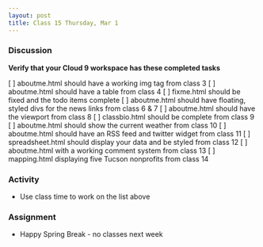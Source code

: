 ```yaml
---
layout: post
title: Class 15 Thursday, Mar 1
---
```


### Discussion

**Verify that your Cloud 9 workspace has these completed tasks**

[ ] aboutme.html should have a working img tag from class 3
[ ] aboutme.html should have a table from class 4
[ ] fixme.html should be fixed and the todo items complete
[ ] aboutme.html should have floating, styled divs for the news links from class 6 & 7
[ ] aboutme.html should have the viewport from class 8
[ ] classbio.html should be complete from class 9
[ ] aboutme.html should show the current weather from class 10
[ ] aboutme.html should have an RSS feed and twitter widget from class 11
[ ] spreadsheet.html should display your data and be styled from class 12
[ ] aboutme.html with a working comment system from class 13
[ ] mapping.html displaying five Tucson nonprofits from class 14

### Activity

* Use class time to work on the list above

### Assignment

* Happy Spring Break - no classes next week
